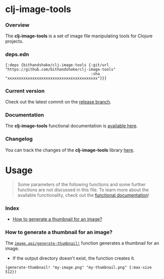 
# clj-image-tools

### Overview

The <strong>clj-image-tools</strong> is a set of image file manipulating tools for Clojure projects.

### deps.edn

```
{:deps {bithandshake/clj-image-tools {:git/url "https://github.com/bithandshake/clj-image-tools"
                                      :sha     "xxxxxxxxxxxxxxxxxxxxxxxxxxxxxxxxxxxxxxxx"}}}
```

### Current version

Check out the latest commit on the [release branch](https://github.com/bithandshake/clj-image-tools/tree/release).

### Documentation

The <strong>clj-image-tools</strong> functional documentation is [available here](https://bithandshake.github.io/clj-image-tools).

### Changelog

You can track the changes of the <strong>clj-image-tools</strong> library [here](CHANGES.md).

# Usage

> Some parameters of the following functions and some further functions are not discussed in this file.
  To learn more about the available functionality, check out the [functional documentation](documentation/COVER.md)!

### Index

- [How to generate a thumbnail for an image?](#how-to-generate-a-thumbnail-for-an-image)

### How to generate a thumbnail for an image?

The [`image.api/generate-thumbnail!`](documentation/clj/image/API.md/#generate-thumbnail)
function generates a thumbnail for an image.

- If the output directory doesn't exist, the function creates it.

```
(generate-thumbnail! "my-image.png" "my-thumbnail.png" {:max-size 512})
```

